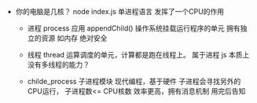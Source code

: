 - 你的电脑是几核？
  node index.js  单进程语言
  发挥了一个CPU的作用
  - 进程  process
      应用 appendChild()
      操作系统挂载运行程序的单元
      拥有独立的资源  如内存  绝对安全

  - 线程  thread
      运算调度的单元，计算都是跑在线程上。  属于进程
      js 本质上没有多线程的能力？  
  - childe_process 子进程模块
      现代编程，基于硬件
      子进程会寻找另外的CPU运行，
      子进程数<= CPU核数
      效率更高，拥有消息机制  用完后告知